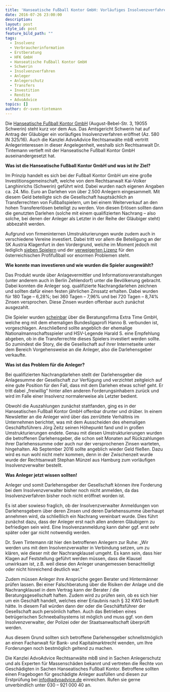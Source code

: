 ```yaml
---
title: 'Hanseatische Fußball Kontor GmbH: Vorläufiges Insolvenzverfahren eröffnet'
date: 2016-07-26 23:00:00
description:
layout: post
style_id: post
feature_bild_path: ""
tags:
  - Insolvenz
  - Verbraucherinformation
  - Erstberatung
  - HFK GmbH
  - Hanseatische Fußball Kontor GmbH
  - Schwerin
  - Insolvenzverfahren
  - Anleger
  - Anlegerschutz
  - Transfers
  - Investition
  - Rendite
  - AdvoAdvice
topics: []
author: dr-sven-tintemann
---
```



Die [Hanseatische Fußball Kontor GmbH](http://www.fussballkontor.de "Link: http://www.fussballkontor.de") (August-Bebel-Str. 3, 19055 Schwerin) steht kurz vor dem Aus. Das Amtsgericht Schwerin hat auf Antrag der Gläubiger ein vorläufiges Insolvenzverfahren eröffnet (Az. 580 IN 325/16). Auch die Kanzlei AdvoAdvice Rechtsanwälte mbB vertritt Anlegerinteressen in dieser Angelegenheit, weshalb sich Rechtsanwalt Dr. Tintemann vertieft mit der Hanseatische Fußball Kontor GmbH auseinandergesetzt hat.

**Was ist die Hanseatische Fußball Kontor GmbH und was ist ihr Ziel?**

Im Prinzip handelt es sich bei der Fußball Kontor GmbH um eine große Investitionsgemeinschaft, welche von dem Rechtsanwalt Kai-Volker Langhinrichs (Schwerin) geführt wird. Dabei wurden nach eigenen Angaben ca. 24. Mio. Euro an Darlehen von über 2.500 Anlegern eingesammelt. Mit diesem Geld beteiligte sich die Gesellschaft hauptsächlich an Transferrechten von Fußballspielern, um bei einem Weiterverkauf an den hohen Transfererlösen beteiligt zu werden. Von diesen Erlösen sollten dann die genutzten Darlehen (solche mit einem qualifizierten Nachrang – also solche, bei denen der Anleger als Letzter in der Reihe der Gläubiger steht)  abbezahlt werden.

Aufgrund von firmeninternen Umstrukturierungen wurde zudem auch in verschiedene Vereine investiert. Dabei tritt vor allem die Beteiligung an der SK Austria Klagenfurt in den Vordergrund, welche im Moment jedoch mit lediglich [sieben Spielern](http://www.transfermarkt.de/sk-austria-klagenfurt/kader/verein/28760/saison_id/2016) und der [verweigerten Lizenz](http://www.fussballkontor.de/news/lizenz-verweigert.html) für den österreichischen Profifußball vor enormen Problemen steht.

**Wie konnte man investieren und wie wurden die Spieler ausgewählt?**

Das Produkt wurde über Anlagevermittler und Informationsveranstaltungen (unter anderem auch in Berlin Zehlendorf) unter die Bevölkerung gebracht. Dabei konnten die Anleger sog. qualifizierte Nachrangdarlehen zeichnen und sollten dafür einen festen jährlichen Zinssatz erhalten. Dabei wurden für 180 Tage – 6,28%; bei 360 Tagen – 7,96% und bei 720 Tagen – 8,74% Zinsen versprochen. Diese Zinsen wurden offenbar auch zunächst ausgezahlt.

Die Spieler wurden [scheinbar](http://www.wallstreet-online.de/nachricht/3067985-fonds-check-hanseatische-fussball-kontor-ftr-fussball-1) über die Beratungsfirma Extra Time GmbH, welche eng mit dem ehemaligen Bundesligaprofi Hanno B. verbunden ist, vorgeschlagen. Anschließend sollte angeblich der ehemalige Nationalmannschaftsspieler und HSV-Legende Harald S. eine Empfehlung abgeben, ob in die Transferrechte dieses Spielers investiert werden sollte. So zumindest die Story, die die Gesellschaft auf ihrer Internetseite unter dem Bereich Vorgehensweise an die Anleger, also die Darlehensgeber verkaufte.

**Was ist das Problem für die Anleger?**

Bei qualifizierten Nachrangdarlehen stellt der Darlehensgeber die Anlagesumme der Gesellschaft zur Verfügung und verzichtet zeitgleich auf eine gute Position für den Fall, dass mit dem Darlehen etwas schief geht. Er tritt dabei „freiwillig“ hinter allen anderen Forderungsinhabern zurück und wird im Falle einer Insolvenz normalerweise als Letzter bedient.

Obwohl die Auszahlungen zunächst stattfanden, ging es in der Hanseatischen Fußball Kontor GmbH offenbar drunter und drüber. In einem Newsletter an die Anleger wird über das zerrüttete Verhältnis im Unternehmen berichtet, was mit dem Ausscheiden des ehemaligen Geschäftsführers Jörg Zeitz seinen Höhepunkt fand und in großen Umstrukturierungen endete. Genau mit diesen Umstrukturierungen wurden die betroffenen Darlehensgeber, die schon seit Monaten auf Rückzahlungen ihrer Darlehenssumme oder auch nur der versprochenen Zinsen warteten, hingehalten. Ab September 2016 sollte angeblich wieder Geld fließen. Dazu wird es nun wohl nicht mehr kommen, denn in der Zwischenzeit wurde wurde der Rechtsanwalt Stephan Münzel aus Hamburg zum vorläufigen Insolvenzverwalter bestellt.

**Was Anleger jetzt wissen sollten!**

Anleger und somit Darlehensgeber der Gesellschaft können ihre Forderung bei dem Insolvenzverwalter bisher noch nicht anmelden, da das Insolvenzverfahren bisher noch nicht eröffnet worden ist.

Es ist aber sowieso fraglich, ob der Insolvenzverwalter Anmeldungen von Darlehensgebern über deren Zinsen und deren Darlehenssumme überhaupt annehmen wird, da schließlich ein Nachrang vereinbart wurde. Dies führt zunächst dazu, dass der Anleger erst nach allen anderen Gläubigern zu befriedigen sein wird. Eine Insolvenzanmeldung kann daher ggf. erst sehr später oder gar nicht notwendig werden.

Dr. Sven Tintemann rät hier den betroffenen Anlegern zur Ruhe: „Wir werden uns mit dem Insolvenzverwalter in Verbindung setzen, um zu klären, wie dieser mit der Nachrangklausel umgeht. Es kann sein, dass hier Klagen auf Feststellung geführt werden müssen, dass die Klausel unwirksam ist, z.B. weil diese den Anleger unangemessen benachteiligt oder nicht hinreichend deutlich war.“

Zudem müssen Anleger ihre Ansprüche gegen Berater und Hintermänner prüfen lassen. Bei einer Falschberatung über die Risiken der Anlage und die Nachrangklausel in dem Vertrag kann der Berater / die Beratungsgesellschaft haften. Zudem wird zu prüfen sein, ob es sich hier um ein Geschäft handelt, welches einer Erlaubnis nach § 32 KWG bedurft hätte. In diesem Fall würden dann der oder die Geschäftsführer der Gesellschaft auch persönlich haften. Auch das Betrieben eines betrügerischen Schneeballsystems ist möglich und muss ggf. von dem Insolvenzverwalter, der Polizei oder der Staatsanwaltschaft überprüft werden.

Aus diesem Grund sollten sich betroffene Darlehensgeber schnellstmöglich an einen Fachanwalt für Bank- und Kapitalmarktrecht wenden, um Ihre Forderungen noch bestmöglich geltend zu machen.

Die Kanzlei AdvoAdvice Rechtsanwälte mbB sind in Sachen Anlegerschutz und als Experten für Massenschäden bekannt und vertreten die Rechte von Geschädigten in Sachen Hanseatisches Fußball Kontor. Betroffene sollten einen Fragebogen für geschädigte Anleger ausfüllen und diesen zur Erstprüfung bei [&#105;&#110;&#102;&#111;&#064;&#097;&#100;&#118;&#111;&#097;&#100;&#118;&#105;&#099;&#101;&#046;&#100;&#101;](&#109;&#097;&#105;&#108;&#116;&#111;:&#105;&#110;&#102;&#111;&#064;&#097;&#100;&#118;&#111;&#097;&#100;&#118;&#105;&#099;&#101;&#046;&#100;&#101;) einreichen. Rufen sie gerne unverbindlich unter 030 – 921 000 40 an.
